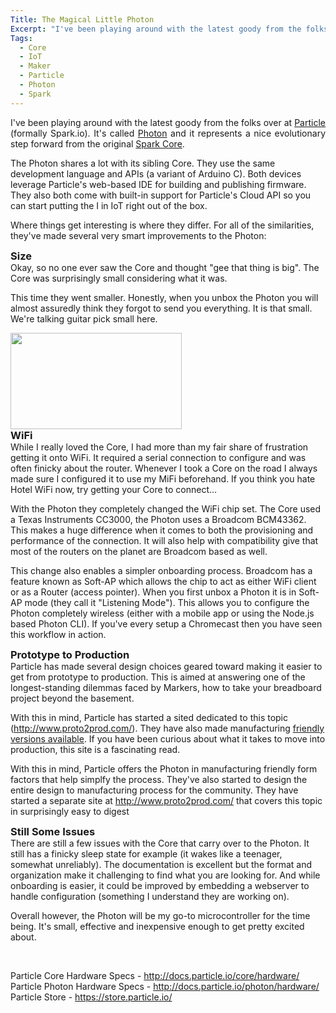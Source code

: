 ```yaml
---
Title: The Magical Little Photon
Excerpt: "I've been playing around with the latest goody from the folks over at Particle and it just became my go-to microcontroller. "
Tags:
  - Core
  - IoT
  - Maker
  - Particle
  - Photon
  - Spark
---
```

<p style="text-align: justify">I've been playing around with the latest goody from the folks over at <a href="http://www.particle.io">Particle</a> (formally Spark.io). It's called <a href="http://www.particle.io/prototype#photon">Photon</a> and it represents a nice evolutionary step forward from the original <a href="http://www.particle.io/prototype#spark-core">Spark Core</a>.</p>
The Photon shares a lot with its sibling Core. They use the same development language and APIs (a variant of Arduino C). Both devices leverage Particle's web-based IDE for building and publishing firmware. They also both come with built-in support for Particle's Cloud API so you can start putting the I in IoT right out of the box.

Where things get interesting is where they differ. For all of the similarities, they've made several very smart improvements to the Photon:
<h3 style="margin-top: inherit;margin-bottom: inherit">Size</h3>
Okay, so no one ever saw the Core and thought "gee that thing is big". The Core was surprisingly small considering what it was.

This time they went smaller. Honestly, when you unbox the Photon you will almost assuredly think they forgot to send you everything. It is that small. We're talking guitar pick small here.

<img class=" aligncenter" src="http://massivescale.azurewebsites.net/wp-content/uploads/imported-onenote-images/onenote-556b689479d059.58650877.jpeg" alt="" width="273.5" height="154" />
<h3 style="margin-top: inherit;margin-bottom: inherit">WiFi</h3>
While I really loved the Core, I had more than my fair share of frustration getting it onto WiFi. It required a serial connection to configure and was often finicky about the router. Whenever I took a Core on the road I always made sure I configured it to use my MiFi beforehand. If you think you hate Hotel WiFi now, try getting your Core to connect…

With the Photon they completely changed the WiFi chip set. The Core used a Texas Instruments CC3000, the Photon uses a Broadcom BCM43362. This makes a huge difference when it comes to both the provisioning and performance of the connection. It will also help with compatibility give that most of the routers on the planet are Broadcom based as well.

This change also enables a simpler onboarding process. Broadcom has a feature known as Soft-AP which allows the chip to act as either WiFi client or as a Router (access pointer). When you first unbox a Photon it is in Soft-AP mode (they call it "Listening Mode"). This allows you to configure the Photon completely wireless (either with a mobile app or using the Node.js based Photon CLI). If you've every setup a Chromecast then you have seen this workflow in action.
<h3 style="margin-top: inherit;margin-bottom: inherit">Prototype to Production</h3>
Particle has made several design choices geared toward making it easier to get from prototype to production. This is aimed at answering one of the longest-standing dilemmas faced by Markers, how to take your breadboard project beyond the basement.

With this in mind, Particle has started a sited dedicated to this topic (<a href="http://www.proto2prod.com/">http://www.proto2prod.com/</a>). They have also made manufacturing <a href="https://www.particle.io/prototype#p0-and-p1">friendly versions available</a>. If you have been curious about what it takes to move into production, this site is a fascinating read.

With this in mind, Particle offers the Photon in manufacturing friendly form factors that help simplfy the process. They've also started to design the entire design to manufacturing process for the community. They have started a separate site at <a href="http://www.proto2prod.com/">http://www.proto2prod.com/</a> that covers this topic in surprisingly easy to digest
<h3 style="margin-top: inherit;margin-bottom: inherit">Still Some Issues</h3>
There are still a few issues with the Core that carry over to the Photon. It still has a finicky sleep state for example (it wakes like a teenager, somewhat unreliably). The documentation is excellent but the format and organization make it challenging to find what you are looking for. And while onboarding is easier, it could be improved by embedding a webserver to handle configuration (something I understand they are working on).

Overall however, the Photon will be my go-to microcontroller for the time being. It's small, effective and inexpensive enough to get pretty excited about.

&nbsp;

Particle Core Hardware Specs - <a href="http://docs.particle.io/core/hardware/">http://docs.particle.io/core/hardware/
</a>Particle Photon Hardware Specs - <a href="http://docs.particle.io/photon/hardware/">http://docs.particle.io/photon/hardware/
</a>Particle Store - <a href="https://store.particle.io/">https://store.particle.io/</a>